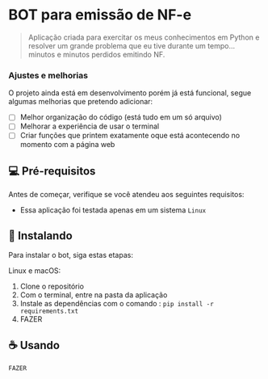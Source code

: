 # BOT para emissão de NF-e

> Aplicação criada para exercitar os meus conhecimentos em Python e resolver um grande problema que eu tive durante um tempo... minutos e minutos perdidos emitindo NF.

### Ajustes e melhorias

O projeto ainda está em desenvolvimento porém já está funcional, segue algumas melhorias que pretendo adicionar:

- [ ] Melhor organização do código (está tudo em um só arquivo)
- [ ] Melhorar a experiência de usar o terminal
- [ ] Criar funções que printem exatamente oque está acontecendo no momento com a página web

## 💻 Pré-requisitos

Antes de começar, verifique se você atendeu aos seguintes requisitos:
* Essa aplicação foi testada apenas em um sistema `Linux`

## 🚀 Instalando

Para instalar o bot, siga estas etapas:

Linux e macOS:
1. Clone o repositório
2. Com o terminal, entre na pasta da aplicação
3. Instale as dependências com o comando : `pip install -r requirements.txt`
4. FAZER

## ☕ Usando

```
FAZER
```
